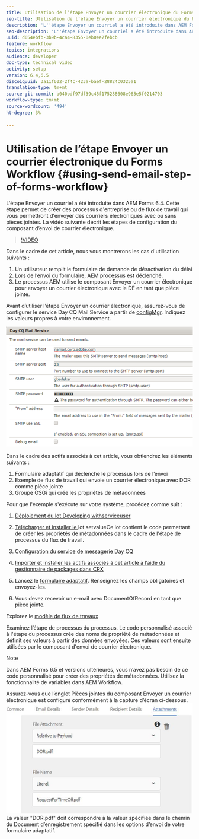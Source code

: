 ```yaml
---
title: Utilisation de l’étape Envoyer un courrier électronique du Forms Workflow
seo-title: Utilisation de l’étape Envoyer un courrier électronique du Forms Workflow
description: 'L''étape Envoyer un courriel a été introduite dans AEM Forms 6.4. Cette étape permet de créer des processus d''entreprise ou de flux de travail qui vous permettront d''envoyer des courriers électroniques avec ou sans pièces jointes. La vidéo suivante décrit les étapes de configuration du composant d''envoi de courrier électronique :'
seo-description: 'L''étape Envoyer un courriel a été introduite dans AEM Forms 6.4. Cette étape permet de créer des processus d''entreprise ou de flux de travail qui vous permettront d''envoyer des courriers électroniques avec ou sans pièces jointes. La vidéo suivante décrit les étapes de configuration du composant d''envoi de courrier électronique :'
uuid: d054ebfb-3b9b-4ca4-8355-0eb0ee7febcb
feature: workflow
topics: integrations
audience: developer
doc-type: technical video
activity: setup
version: 6.4,6.5
discoiquuid: 3a11f602-2f4c-423a-baef-28824c0325a1
translation-type: tm+mt
source-git-commit: b040bdf97df39c45f175288608e965e5f0214703
workflow-type: tm+mt
source-wordcount: '494'
ht-degree: 3%

---
```



# Utilisation de l’étape Envoyer un courrier électronique du Forms Workflow {#using-send-email-step-of-forms-workflow}

L&#39;étape Envoyer un courriel a été introduite dans AEM Forms 6.4. Cette étape permet de créer des processus d&#39;entreprise ou de flux de travail qui vous permettront d&#39;envoyer des courriers électroniques avec ou sans pièces jointes. La vidéo suivante décrit les étapes de configuration du composant d’envoi de courrier électronique.

>[!VIDEO](https://video.tv.adobe.com/v/21499/?quality=9&learn=on)

Dans le cadre de cet article, nous vous montrerons les cas d&#39;utilisation suivants :

1. Un utilisateur remplit le formulaire de demande de désactivation du délai
1. Lors de l’envoi du formulaire, AEM processus est déclenché.
1. Le processus AEM utilise le composant Envoyer un courrier électronique pour envoyer un courrier électronique avec le DE en tant que pièce jointe.

Avant d’utiliser l’étape Envoyer un courrier électronique, assurez-vous de configurer le service Day CQ Mail Service à partir de [configMgr](http://localhost:4502/system/console/configMgr). Indiquez les valeurs propres à votre environnement.

![Configuration du service de messagerie Day CQ](assets/mailservice.png)

Dans le cadre des actifs associés à cet article, vous obtiendrez les éléments suivants :

1. Formulaire adaptatif qui déclenche le processus lors de l’envoi
1. Exemple de flux de travail qui envoie un courrier électronique avec DOR comme pièce jointe
1. Groupe OSGi qui crée les propriétés de métadonnées

Pour que l&#39;exemple s&#39;exécute sur votre système, procédez comme suit :

1. [Déploiement du lot Developing withserviceuser](/help/forms/assets/common-osgi-bundles/DevelopingWithServiceUser.jar)

1. [Télécharger et installer le ](/help/forms/assets/common-osgi-bundles/SetValueApp.core-1.0-SNAPSHOT.jar)lot setvalueCe lot contient le code permettant de créer les propriétés de métadonnées dans le cadre de l&#39;étape de processus du flux de travail.
1. [Configuration du service de messagerie Day CQ](https://helpx.adobe.com/experience-manager/6-5/sites/administering/using/notification.html)
1. [Importer et installer les actifs associés à cet article à l’aide du gestionnaire de packages dans CRX](assets/emaildoraemformskt.zip)
1. Lancez le [formulaire adaptatif](http://localhost:4502/content/dam/formsanddocuments/helpx/timeoffrequestform/jcr:content?wcmmode=disabled). Renseignez les champs obligatoires et envoyez-les.
1. Vous devez recevoir un e-mail avec DocumentOfRecord en tant que pièce jointe.

Explorez le [modèle de flux de travaux](http://localhost:4502/editor.html/conf/global/settings/workflow/models/emaildor.html)

Examinez l’étape de processus du processus. Le code personnalisé associé à l&#39;étape du processus crée des noms de propriété de métadonnées et définit ses valeurs à partir des données envoyées. Ces valeurs sont ensuite utilisées par le composant d&#39;envoi de courrier électronique.

>[!NOTE]
>
>Dans AEM Forms 6.5 et versions ultérieures, vous n’avez pas besoin de ce code personnalisé pour créer des propriétés de métadonnées. Utilisez la fonctionnalité de variables dans AEM Workflow.

Assurez-vous que l’onglet Pièces jointes du composant Envoyer un courrier électronique est configuré conformément à la capture d’écran ci-dessous.
![Onglet Envoyer les pièces jointes du courrier électronique](assets/sendemailcomponentconfigure.jpg)La valeur &quot;DOR.pdf&quot; doit correspondre à la valeur spécifiée dans le chemin du Document d’enregistrement spécifié dans les options d’envoi de votre formulaire adaptatif.

